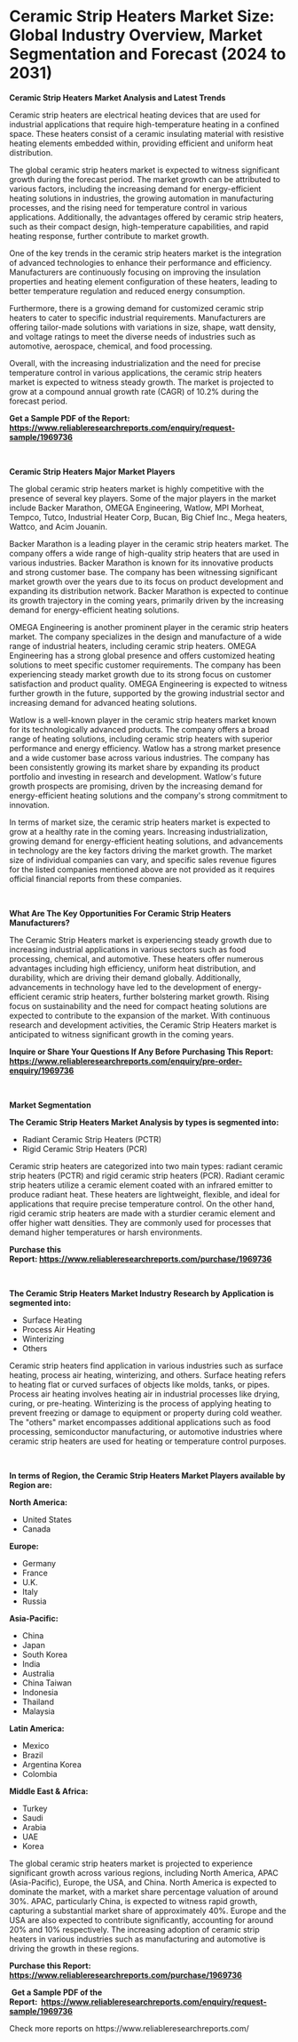 <p><h1>Ceramic Strip Heaters Market Size: Global Industry Overview, Market Segmentation and Forecast (2024 to 2031)</h1></p><p><strong>Ceramic Strip Heaters Market Analysis and Latest Trends</strong></p>
<p><p>Ceramic strip heaters are electrical heating devices that are used for industrial applications that require high-temperature heating in a confined space. These heaters consist of a ceramic insulating material with resistive heating elements embedded within, providing efficient and uniform heat distribution.</p><p>The global ceramic strip heaters market is expected to witness significant growth during the forecast period. The market growth can be attributed to various factors, including the increasing demand for energy-efficient heating solutions in industries, the growing automation in manufacturing processes, and the rising need for temperature control in various applications. Additionally, the advantages offered by ceramic strip heaters, such as their compact design, high-temperature capabilities, and rapid heating response, further contribute to market growth.</p><p>One of the key trends in the ceramic strip heaters market is the integration of advanced technologies to enhance their performance and efficiency. Manufacturers are continuously focusing on improving the insulation properties and heating element configuration of these heaters, leading to better temperature regulation and reduced energy consumption.</p><p>Furthermore, there is a growing demand for customized ceramic strip heaters to cater to specific industrial requirements. Manufacturers are offering tailor-made solutions with variations in size, shape, watt density, and voltage ratings to meet the diverse needs of industries such as automotive, aerospace, chemical, and food processing.</p><p>Overall, with the increasing industrialization and the need for precise temperature control in various applications, the ceramic strip heaters market is expected to witness steady growth. The market is projected to grow at a compound annual growth rate (CAGR) of 10.2% during the forecast period.</p></p>
<p><strong>Get a Sample PDF of the Report:&nbsp; <a href="https://www.reliableresearchreports.com/enquiry/request-sample/1969736">https://www.reliableresearchreports.com/enquiry/request-sample/1969736</a></strong></p>
<p>&nbsp;</p>
<p><strong>Ceramic Strip Heaters Major Market Players</strong></p>
<p><p>The global ceramic strip heaters market is highly competitive with the presence of several key players. Some of the major players in the market include Backer Marathon, OMEGA Engineering, Watlow, MPI Morheat, Tempco, Tutco, Industrial Heater Corp, Bucan, Big Chief Inc., Mega heaters, Wattco, and Acim Jouanin.</p><p>Backer Marathon is a leading player in the ceramic strip heaters market. The company offers a wide range of high-quality strip heaters that are used in various industries. Backer Marathon is known for its innovative products and strong customer base. The company has been witnessing significant market growth over the years due to its focus on product development and expanding its distribution network. Backer Marathon is expected to continue its growth trajectory in the coming years, primarily driven by the increasing demand for energy-efficient heating solutions.</p><p>OMEGA Engineering is another prominent player in the ceramic strip heaters market. The company specializes in the design and manufacture of a wide range of industrial heaters, including ceramic strip heaters. OMEGA Engineering has a strong global presence and offers customized heating solutions to meet specific customer requirements. The company has been experiencing steady market growth due to its strong focus on customer satisfaction and product quality. OMEGA Engineering is expected to witness further growth in the future, supported by the growing industrial sector and increasing demand for advanced heating solutions.</p><p>Watlow is a well-known player in the ceramic strip heaters market known for its technologically advanced products. The company offers a broad range of heating solutions, including ceramic strip heaters with superior performance and energy efficiency. Watlow has a strong market presence and a wide customer base across various industries. The company has been consistently growing its market share by expanding its product portfolio and investing in research and development. Watlow's future growth prospects are promising, driven by the increasing demand for energy-efficient heating solutions and the company's strong commitment to innovation.</p><p>In terms of market size, the ceramic strip heaters market is expected to grow at a healthy rate in the coming years. Increasing industrialization, growing demand for energy-efficient heating solutions, and advancements in technology are the key factors driving the market growth. The market size of individual companies can vary, and specific sales revenue figures for the listed companies mentioned above are not provided as it requires official financial reports from these companies.</p></p>
<p>&nbsp;</p>
<p><strong>What Are The Key Opportunities For Ceramic Strip Heaters Manufacturers?</strong></p>
<p><p>The Ceramic Strip Heaters market is experiencing steady growth due to increasing industrial applications in various sectors such as food processing, chemical, and automotive. These heaters offer numerous advantages including high efficiency, uniform heat distribution, and durability, which are driving their demand globally. Additionally, advancements in technology have led to the development of energy-efficient ceramic strip heaters, further bolstering market growth. Rising focus on sustainability and the need for compact heating solutions are expected to contribute to the expansion of the market. With continuous research and development activities, the Ceramic Strip Heaters market is anticipated to witness significant growth in the coming years.</p></p>
<p><strong>Inquire or Share Your Questions If Any Before Purchasing This Report: <a href="https://www.reliableresearchreports.com/enquiry/pre-order-enquiry/1969736">https://www.reliableresearchreports.com/enquiry/pre-order-enquiry/1969736</a></strong></p>
<p>&nbsp;</p>
<p><strong>Market Segmentation</strong></p>
<p><strong>The Ceramic Strip Heaters Market Analysis by types is segmented into:</strong></p>
<p><ul><li>Radiant Ceramic Strip Heaters (PCTR)</li><li>Rigid Ceramic Strip Heaters (PCR)</li></ul></p>
<p><p>Ceramic strip heaters are categorized into two main types: radiant ceramic strip heaters (PCTR) and rigid ceramic strip heaters (PCR). Radiant ceramic strip heaters utilize a ceramic element coated with an infrared emitter to produce radiant heat. These heaters are lightweight, flexible, and ideal for applications that require precise temperature control. On the other hand, rigid ceramic strip heaters are made with a sturdier ceramic element and offer higher watt densities. They are commonly used for processes that demand higher temperatures or harsh environments.</p></p>
<p><strong>Purchase this Report:&nbsp;<a href="https://www.reliableresearchreports.com/purchase/1969736">https://www.reliableresearchreports.com/purchase/1969736</a></strong></p>
<p>&nbsp;</p>
<p><strong>The Ceramic Strip Heaters Market Industry Research by Application is segmented into:</strong></p>
<p><ul><li>Surface Heating</li><li>Process Air Heating</li><li>Winterizing</li><li>Others</li></ul></p>
<p><p>Ceramic strip heaters find application in various industries such as surface heating, process air heating, winterizing, and others. Surface heating refers to heating flat or curved surfaces of objects like molds, tanks, or pipes. Process air heating involves heating air in industrial processes like drying, curing, or pre-heating. Winterizing is the process of applying heating to prevent freezing or damage to equipment or property during cold weather. The "others" market encompasses additional applications such as food processing, semiconductor manufacturing, or automotive industries where ceramic strip heaters are used for heating or temperature control purposes.</p></p>
<p>&nbsp;</p>
<p><strong>In terms of Region, the Ceramic Strip Heaters Market Players available by Region are:</strong></p>
<p>
    <p> <strong> North America: </strong>
        <ul>
            <li>United States</li>
            <li>Canada</li>
        </ul>
        </p> 
    <p> <strong> Europe: </strong>
        <ul>
            <li>Germany</li>
            <li>France</li>
            <li>U.K.</li>
            <li>Italy</li>
            <li>Russia</li>
        </ul>
        </p> 
    <p> <strong> Asia-Pacific: </strong>
        <ul>
            <li>China</li>
            <li>Japan</li>
            <li>South Korea</li>
            <li>India</li>
            <li>Australia</li>
            <li>China Taiwan</li>
            <li>Indonesia</li>
            <li>Thailand</li>
            <li>Malaysia</li>
        </ul>
        </p> 
    <p> <strong> Latin America: </strong>
        <ul>
            <li>Mexico</li>
            <li>Brazil</li>
            <li>Argentina Korea</li>
            <li>Colombia</li>
        </ul>
        </p> 
    <p> <strong> Middle East & Africa: </strong>
        <ul>
            <li>Turkey</li>
            <li>Saudi</li>
            <li>Arabia</li>
            <li>UAE</li>
            <li>Korea</li>
        </ul>
    </p>
    </p>
<p><p>The global ceramic strip heaters market is projected to experience significant growth across various regions, including North America, APAC (Asia-Pacific), Europe, the USA, and China. North America is expected to dominate the market, with a market share percentage valuation of around 30%. APAC, particularly China, is expected to witness rapid growth, capturing a substantial market share of approximately 40%. Europe and the USA are also expected to contribute significantly, accounting for around 20% and 10% respectively. The increasing adoption of ceramic strip heaters in various industries such as manufacturing and automotive is driving the growth in these regions.</p></p>
<p><strong>Purchase this Report: <a href="https://www.reliableresearchreports.com/purchase/1969736">https://www.reliableresearchreports.com/purchase/1969736</a></strong></p>
<p>&nbsp;<strong>Get a Sample PDF of the Report:&nbsp;&nbsp;<a href="https://www.reliableresearchreports.com/enquiry/request-sample/1969736">https://www.reliableresearchreports.com/enquiry/request-sample/1969736</a></strong></p>
<p><strong></strong></p>
<p>Check more reports on https://www.reliableresearchreports.com/</p>
